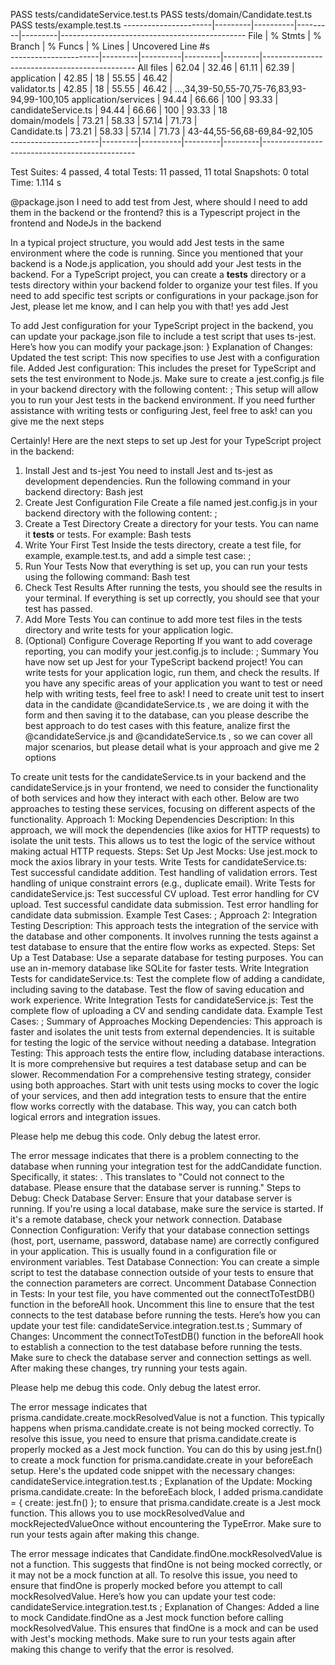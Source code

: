  PASS  tests/candidateService.test.ts
 PASS  tests/domain/Candidate.test.ts
 PASS  tests/example.test.ts
----------------------|---------|----------|---------|---------|----------------------------------------------
File                  | % Stmts | % Branch | % Funcs | % Lines | Uncovered Line #s                            
----------------------|---------|----------|---------|---------|----------------------------------------------
All files             |   62.04 |    32.46 |   61.11 |   62.39 |                                              
 application          |   42.85 |       18 |   55.55 |   46.42 |                                              
  validator.ts        |   42.85 |       18 |   55.55 |   46.42 | ...,34,39-50,55-70,75-76,83,93-94,99-100,105 
 application/services |   94.44 |    66.66 |     100 |   93.33 |                                              
  candidateService.ts |   94.44 |    66.66 |     100 |   93.33 | 18                                           
 domain/models        |   73.21 |    58.33 |   57.14 |   71.73 |                                              
  Candidate.ts        |   73.21 |    58.33 |   57.14 |   71.73 | 43-44,55-56,68-69,84-92,105                  
----------------------|---------|----------|---------|---------|----------------------------------------------

Test Suites: 4 passed, 4 total
Tests:       11 passed, 11 total
Snapshots:   0 total
Time:        1.114 s


@package.json I need to add test from Jest, where should I need to add them in the backend or the frontend? this is a Typescript project in the frontend and NodeJs in the backend

In a typical project structure, you would add Jest tests in the same environment where the code is running. Since you mentioned that your backend is a Node.js application, you should add your Jest tests in the backend.
For a TypeScript project, you can create a __tests__ directory or a tests directory within your backend folder to organize your test files.
If you need to add specific test scripts or configurations in your package.json for Jest, please let me know, and I can help you with that!
yes add Jest

To add Jest configuration for your TypeScript project in the backend, you can update your package.json file to include a test script that uses ts-jest. Here’s how you can modify your package.json:
}
Explanation of Changes:
Updated the test script: This now specifies to use Jest with a configuration file.
Added Jest configuration: This includes the preset for TypeScript and sets the test environment to Node.js.
Make sure to create a jest.config.js file in your backend directory with the following content:
;
This setup will allow you to run your Jest tests in the backend environment. If you need further assistance with writing tests or configuring Jest, feel free to ask!
can you give me the next steps

Certainly! Here are the next steps to set up Jest for your TypeScript project in the backend:
1. Install Jest and ts-jest
You need to install Jest and ts-jest as development dependencies. Run the following command in your backend directory:
Bash
jest
2. Create Jest Configuration File
Create a file named jest.config.js in your backend directory with the following content:
;
3. Create a Test Directory
Create a directory for your tests. You can name it __tests__ or tests. For example:
Bash
tests
4. Write Your First Test
Inside the tests directory, create a test file, for example, example.test.ts, and add a simple test case:
;
5. Run Your Tests
Now that everything is set up, you can run your tests using the following command:
Bash
test
6. Check Test Results
After running the tests, you should see the results in your terminal. If everything is set up correctly, you should see that your test has passed.
7. Add More Tests
You can continue to add more test files in the tests directory and write tests for your application logic.
8. (Optional) Configure Coverage Reporting
If you want to add coverage reporting, you can modify your jest.config.js to include:
;
Summary
You have now set up Jest for your TypeScript backend project! You can write tests for your application logic, run them, and check the results. If you have any specific areas of your application you want to test or need help with writing tests, feel free to ask!
I need to create unit test to insert data in the candidate @candidateService.ts , we are doing it with the form and then saving it to the database, can you please describe the best approach to do test cases with this feature, analize first the @candidateService.js and @candidateService.ts , so we can cover all major scenarios, but please detail what is your approach and give me 2 options

To create unit tests for the candidateService.ts in your backend and the candidateService.js in your frontend, we need to consider the functionality of both services and how they interact with each other. Below are two approaches to testing these services, focusing on different aspects of the functionality.
Approach 1: Mocking Dependencies
Description: In this approach, we will mock the dependencies (like axios for HTTP requests) to isolate the unit tests. This allows us to test the logic of the service without making actual HTTP requests.
Steps:
Set Up Jest Mocks: Use jest.mock to mock the axios library in your tests.
Write Tests for candidateService.ts:
Test successful candidate addition.
Test handling of validation errors.
Test handling of unique constraint errors (e.g., duplicate email).
Write Tests for candidateService.js:
Test successful CV upload.
Test error handling for CV upload.
Test successful candidate data submission.
Test error handling for candidate data submission.
Example Test Cases:
;
Approach 2: Integration Testing
Description: This approach tests the integration of the service with the database and other components. It involves running the tests against a test database to ensure that the entire flow works as expected.
Steps:
Set Up a Test Database: Use a separate database for testing purposes. You can use an in-memory database like SQLite for faster tests.
Write Integration Tests for candidateService.ts:
Test the complete flow of adding a candidate, including saving to the database.
Test the flow of saving education and work experience.
Write Integration Tests for candidateService.js:
Test the complete flow of uploading a CV and sending candidate data.
Example Test Cases:
;
Summary of Approaches
Mocking Dependencies: This approach is faster and isolates the unit tests from external dependencies. It is suitable for testing the logic of the service without needing a database.
Integration Testing: This approach tests the entire flow, including database interactions. It is more comprehensive but requires a test database setup and can be slower.
Recommendation
For a comprehensive testing strategy, consider using both approaches. Start with unit tests using mocks to cover the logic of your services, and then add integration tests to ensure that the entire flow works correctly with the database. This way, you can catch both logical errors and integration issues.

Please help me debug this code. Only debug the latest error.

The error message indicates that there is a problem connecting to the database when running your integration test for the addCandidate function. Specifically, it states:
.
This translates to "Could not connect to the database. Please ensure that the database server is running."
Steps to Debug:
Check Database Server: Ensure that your database server is running. If you're using a local database, make sure the service is started. If it's a remote database, check your network connection.
Database Connection Configuration: Verify that your database connection settings (host, port, username, password, database name) are correctly configured in your application. This is usually found in a configuration file or environment variables.
Test Database Connection: You can create a simple script to test the database connection outside of your tests to ensure that the connection parameters are correct.
Uncomment Database Connection in Tests: In your test file, you have commented out the connectToTestDB() function in the beforeAll hook. Uncomment this line to ensure that the test connects to the test database before running the tests.
Here’s how you can update your test file:
candidateService.integration.test.ts
;
Summary of Changes:
Uncomment the connectToTestDB() function in the beforeAll hook to establish a connection to the test database before running the tests.
Make sure to check the database server and connection settings as well. After making these changes, try running your tests again.

Please help me debug this code. Only debug the latest error.

The error message indicates that prisma.candidate.create.mockResolvedValue is not a function. This typically happens when prisma.candidate.create is not being mocked correctly.
To resolve this issue, you need to ensure that prisma.candidate.create is properly mocked as a Jest mock function. You can do this by using jest.fn() to create a mock function for prisma.candidate.create in your beforeEach setup.
Here's the updated code snippet with the necessary changes:
candidateService.integration.test.ts
;
Explanation of the Update:
Mocking prisma.candidate.create: In the beforeEach block, I added prisma.candidate = { create: jest.fn() }; to ensure that prisma.candidate.create is a Jest mock function. This allows you to use mockResolvedValue and mockRejectedValueOnce without encountering the TypeError.
Make sure to run your tests again after making this change.

The error message indicates that Candidate.findOne.mockResolvedValue is not a function. This suggests that findOne is not being mocked correctly, or it may not be a mock function at all.
To resolve this issue, you need to ensure that findOne is properly mocked before you attempt to call mockResolvedValue. Here’s how you can update your test code:
candidateService.integration.test.ts
;
Explanation of Changes:
Added a line to mock Candidate.findOne as a Jest mock function before calling mockResolvedValue. This ensures that findOne is a mock and can be used with Jest's mocking methods.
Make sure to run your tests again after making this change to verify that the error is resolved.


